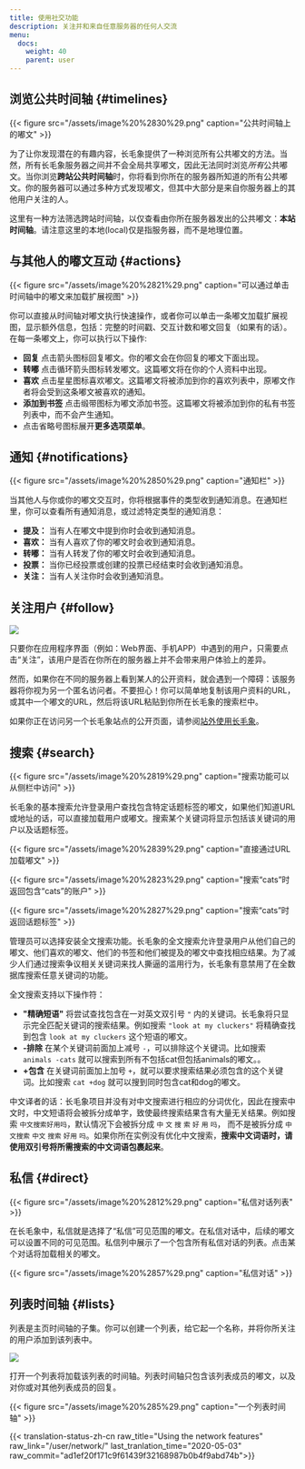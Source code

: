```yaml
---
title: 使用社交功能
description: 关注并和来自任意服务器的任何人交流
menu:
  docs:
    weight: 40
    parent: user
---
```


## 浏览公共时间轴 {#timelines}

{{< figure src="/assets/image%20%2830%29.png" caption="公共时间轴上的嘟文" >}}

为了让你发现潜在的有趣内容，长毛象提供了一种浏览所有公共嘟文的方法。当然，所有长毛象服务器之间并不会全局共享嘟文，因此无法同时浏览*所有*公共嘟文。当你浏览**跨站公共时间轴**时，你将看到你所在的服务器所知道的所有公共嘟文。你的服务器可以通过多种方式发现嘟文，但其中大部分是来自你服务器上的其他用户关注的人。

这里有一种方法筛选跨站时间轴，以仅查看由你所在服务器发出的公共嘟文：**本站时间轴**。请注意这里的本地\(local\)仅是指服务器，而不是地理位置。

## 与其他人的嘟文互动 {#actions}

{{< figure src="/assets/image%20%2821%29.png" caption="可以通过单击时间轴中的嘟文来加载扩展视图" >}}

你可以直接从时间轴对嘟文执行快速操作，或者你可以单击一条嘟文加载扩展视图，显示额外信息，包括：完整的时间戳、交互计数和嘟文回复（如果有的话）。在每一条嘟文上，你可以执行以下操作:

* **回复** 点击箭头图标回复嘟文。你的嘟文会在你回复的嘟文下面出现。
* **转嘟** 点击循环箭头图标转发嘟文。这篇嘟文将在你的个人资料中出现。
* **喜欢** 点击星星图标喜欢嘟文。这篇嘟文将被添加到你的喜欢列表中，原嘟文作者将会受到这条嘟文被喜欢的通知。
* **添加到书签** 点击缎带图标为嘟文添加书签。这篇嘟文将被添加到你的私有书签列表中，而不会产生通知。
* 点击省略号图标展开**更多选项菜单**。

## 通知 {#notifications}

{{< figure src="/assets/image%20%2850%29.png" caption="通知栏" >}}

当其他人与你或你的嘟文交互时，你将根据事件的类型收到通知消息。在通知栏里，你可以查看所有通知消息，或过滤特定类型的通知消息：

* **提及：** 当有人在嘟文中提到你时会收到通知消息。
* **喜欢：** 当有人喜欢了你的嘟文时会收到通知消息。
* **转嘟：** 当有人转发了你的嘟文时会收到通知消息。
* **投票：** 当你已经投票或创建的投票已经结束时会收到通知消息。
* **关注：** 当有人关注你时会收到通知消息。

## 关注用户 {#follow}

![](/assets/image%20%2811%29.png)

只要你在应用程序界面（例如：Web界面、手机APP）中遇到的用户，只需要点击“关注”，该用户是否在你所在的服务器上并不会带来用户体验上的差异。

然而，如果你在不同的服务器上看到某人的公开资料，就会遇到一个障碍：该服务器将你视为另一个匿名访问者。不要担心！你可以简单地复制该用户资料的URL，或其中一个嘟文的URL，然后将该URL粘贴到你所在长毛象的搜索栏中。

如果你正在访问另一个长毛象站点的公开页面，请参阅[站外使用长毛象](../external#interact)。

## 搜索 {#search}

{{< figure src="/assets/image%20%2819%29.png" caption="搜索功能可以从侧栏中访问" >}}

长毛象的基本搜索允许登录用户查找包含特定话题标签的嘟文，如果他们知道URL或地址的话，可以直接加载用户或嘟文。搜索某个关键词将显示包括该关键词的用户以及话题标签。

{{< figure src="/assets/image%20%2839%29.png" caption="直接通过URL加载嘟文" >}}

{{< figure src="/assets/image%20%2823%29.png" caption="搜索“cats”时返回包含“cats”的账户" >}}

{{< figure src="/assets/image%20%2827%29.png" caption="搜索“cats”时返回话题标签" >}}

管理员可以选择安装全文搜索功能。长毛象的全文搜索允许登录用户从他们自己的嘟文、他们喜欢的嘟文、他们的书签和他们被提及的嘟文中查找相应结果。为了减少人们通过搜索争议相关关键词来找人撕逼的滥用行为，长毛象有意禁用了在全数据库搜索任意关键词的功能。

全文搜索支持以下操作符：

* **"精确短语"** 将尝试查找包含在一对英文双引号 `"` 内的关键词。长毛象将只显示完全匹配关键词的搜索结果。例如搜索 `"look at my cluckers"` 将精确查找到包含 `look at my cluckers` 这个短语的嘟文。
* **-排除** 在某个关键词前面加上减号 `-`，可以排除这个关键词。比如搜索 `animals -cats` 就可以搜索到所有不包括cat但包括animals的嘟文。。
* **+包含** 在关键词前面加上加号 `+`，就可以要求搜索结果必须包含的这个关键词。比如搜索 `cat +dog` 就可以搜到同时包含cat和dog的嘟文。

中文译者的话：长毛象项目并没有对中文搜索进行相应的分词优化，因此在搜索中文时，中文短语将会被拆分成单字，致使最终搜索结果含有大量无关结果。例如搜索 `中文搜索好用吗`，默认情况下会被拆分成 `中` `文` `搜` `索` `好` `用` `吗`， 而不是被拆分成 `中文搜索` `中文` `搜索` `好用` `吗`。如果你所在实例没有优化中文搜索，**搜索中文词语时，请使用双引号将所需搜索的中文词语包裹起来**。

## 私信 {#direct}

{{< figure src="/assets/image%20%2812%29.png" caption="私信对话列表" >}}

在长毛象中，私信就是选择了“私信”可见范围的嘟文。在私信对话中，后续的嘟文可以设置不同的可见范围。私信列中展示了一个包含所有私信对话的列表。点击某个对话将加载相关的嘟文。

{{< figure src="/assets/image%20%2857%29.png" caption="私信对话" >}}

## 列表时间轴 {#lists}

列表是主页时间轴的子集。你可以创建一个列表，给它起一个名称，并将你所关注的用户添加到该列表中。

![](/assets/image%20%2828%29.png)

打开一个列表将加载该列表的时间轴。列表时间轴只包含该列表成员的嘟文，以及对你或对其他列表成员的回复。

{{< figure src="/assets/image%20%285%29.png" caption="一个列表时间轴" >}}

{{< translation-status-zh-cn raw_title="Using the network features" raw_link="/user/network/" last_tranlation_time="2020-05-03" raw_commit="ad1ef20f171c9f61439f32168987b0b4f9abd74b">}}
